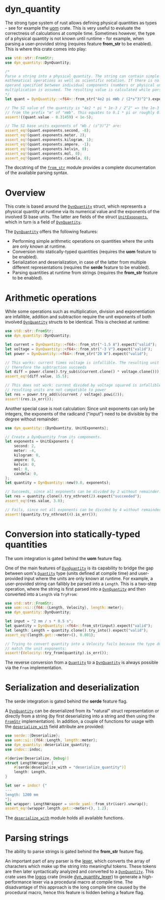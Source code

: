 dyn_quantity
============

[`DynQuantity`]: https://docs.rs/dyn_quantity/0.1.2/dyn_quantity/struct.DynQuantity.html
[`UnitExponents`]: https://docs.rs/dyn_quantity/0.1.2/dyn_quantity/struct.UnitExponents.html
[`Quantity`]: https://docs.rs/uom/latest/uom/si/struct.Quantity.html
[`from_str`]: https://docs.rs/dyn_quantity/0.1.2/dyn_quantity/from_str/index.html
[`deserialize_with`]: https://docs.rs/dyn_quantity/0.1.2/dyn_quantity/deserialize_with/index.html
[`FromStr`]: https://doc.rust-lang.org/std/str/trait.FromStr.html
[dyn_quantity_lexer]: https://docs.rs/dyn_quantity_lexer/latest/dyn_quantity_lexer/index.html

The strong type system of rust allows defining physical quantities as types -
see for example the [uom](https://docs.rs/uom/latest/uom/) crate. This is very
useful to evaluate the correctness of calculations at compile time. Sometimes
however, the type of a physical quantity is not known until runtime - for
example, when parsing a user-provided string (requires feature **from_str** to
be enabled). This is where this crate comes into play:

```rust
use std::str::FromStr;
use dyn_quantity::DynQuantity;

/*
Parse a string into a physical quantity. The string can contain simple 
mathematical operations as well as scientific notation. If there is no
operand specified between individual components (numbers or physical units),
multiplication is assumed. The resulting value is calculated while parsing.
*/
let quant = DynQuantity::<f64>::from_str("4e2 pi mWb / (2*s^3)^2").expect("valid");

// The SI value of the quantity is "4e2 * pi * 1e-3 / 2^2" => the 1e-3 stems 
// from the prefix "m" of "mWb". This equates to 0.1 * pi or roughly 0.31459.
assert!((quant.value - 0.31459) < 1e-5);

// The SI base units exponents of "Wb / (s^3)^2" are:
assert_eq!(quant.exponents.second, -8);
assert_eq!(quant.exponents.meter, 2);
assert_eq!(quant.exponents.kilogram, 1);
assert_eq!(quant.exponents.ampere, -1);
assert_eq!(quant.exponents.kelvin, 0);
assert_eq!(quant.exponents.mol, 0);
assert_eq!(quant.exponents.candela, 0);
```

The docstring of the [`from_str`] module provides a complete documentation of
the available parsing syntax.

# Overview

This crate is based around the [`DynQuantity`] struct, which represents a
physical quantity at runtime via its numerical value and the exponents of the
involved SI base units. The latter are fields of the struct [`UnitExponents`],
which in turn is a field of [`DynQuantity`].

The [`DynQuantity`] offers the following features:
* Performing simple arithmetic operations on quantities where the units are
only known at runtime.
* Conversion into statically-typed quantities (requires the **uom** feature to
be enabled).
* Serialization and deserialization, in case of the latter from multiple
different representations (requires the **serde** feature to be enabled).
* Parsing quantities at runtime from strings (requires the **from_str** feature
to be enabled).

# Arithmetic operations

While some operations such as multiplication, division and exponentiation are 
infallible, addition and subtraction require the unit exponents of both involved
[`DynQuantity`] structs to be identical. This is checked at runtime:

```rust
use std::str::FromStr;
use dyn_quantity::DynQuantity;

let current = DynQuantity::<f64>::from_str("-1.5 A").expect("valid");
let voltage = DynQuantity::<f64>::from_str("-3 V").expect("valid");
let power = DynQuantity::<f64>::from_str("20 W").expect("valid");

// This works: current times voltage is infallible. The resulting unit is Watt,
// therefore the subtraction succeeds
let diff = power.clone().try_sub(&(current.clone() * voltage.clone())).expect("units are compatible");
assert_eq!(diff.value, 15.5);

// This does not work: current divided by voltage squared is infallible, but the
// resulting units are not compatible to power
let res = power.try_add(&(current / voltage).powi(2));
assert!(res.is_err());
```

Another special case is root calculation: Since unit exponents can only be
integers, the exponents of the radicand ("input") need to be divisible by the
degree without remainder:

```rust
use dyn_quantity::{DynQuantity, UnitExponents};

// Create a DynQuantity from its components.
let exponents = UnitExponents {
    second: 2,
    meter: -4,
    kilogram: 0,
    ampere: 0,
    kelvin: 0,
    mol: 0,
    candela: 0,
};
let quantity = DynQuantity::new(9.0, exponents);

// Succeeds, since all exponents can be divided by 2 without remainder:
let res = quantity.clone().try_nthroot(2).expect("succeeded");
assert_eq!(res.value, 3.0);

// Fails, since not all exponents can be divided by 4 without remainder: 
assert!(quantity.try_nthroot(4).is_err());
```

# Conversion into statically-typed quantities

The uom integration is gated behind the **uom** feature flag.

One of the main features of [`DynQuantity`] is its capability to bridge the gap
between uom's [`Quantity`] type (units defined at compile time) and user-provided
input where the units are only known at runtime. For example, a user-provided
string can fallibly be parsed into a `Length`. This is a two-step operation,
where the string is first parsed into a [`DynQuantity`] and then converted
into a `Length` via `TryFrom`:

```rust
use std::str::FromStr;
use uom::si::{f64::{Length, Velocity}, length::meter};
use dyn_quantity::DynQuantity;

let input = "2 mm / s * 0.5 s";
let quantity = DynQuantity::<f64>::from_str(input).expect("valid");
let length: Length = quantity.clone().try_into().expect("valid");
assert_eq!(length.get::<meter>(), 0.001);

// Trying to convert quantity into a Velocity fails because the type does not
// match the unit exponents:
assert!(Velocity::try_from(quantity).is_err());
```

The reverse conversion from a [`Quantity`] to a [`DynQuantity`] is always
possible via the `From` implementation.

# Serialization and deserialization

The serde integration is gated behind the **serde** feature flag.

A [`DynQuantity`] can be deserialized from its "natural" struct representation
or directly from a string (by first deserializing into a string and then using
the [`FromStr`] implementation). In addition, a couple of functions for usage
with the [`deserialize_with`](https://serde.rs/field-attrs.html#deserialize_with)
field attribute are provided:

```rust
use serde::{Deserialize};
use uom::si::{f64::Length, length::meter};
use dyn_quantity::deserialize_quantity;
use indoc::indoc;

#[derive(Deserialize, Debug)]
struct LengthWrapper {
    #[serde(deserialize_with = "deserialize_quantity")]
    length: Length,
}

let ser = indoc! {"
---
length: 1200 mm
"};
let wrapper: LengthWrapper = serde_yaml::from_str(&ser).unwrap();
assert_eq!(wrapper.length.get::<meter>(), 1.2);
```
The [`deserialize_with`] module holds all available functions.

# Parsing strings

The ability to parse strings is gated behind the **from_str** feature flag.

An important part of any parser is the
[lexer](https://en.wikipedia.org/wiki/Lexical_analysis), which converts the
array of characters which make up the string into meaningful tokens. These
tokens are then later syntactically analyzed and converted to a [`DynQuantity`].
This crate uses the [logos](https://docs.rs/logos/latest/logos/) crate (inside
[dyn_quantity_lexer]) to generate a high-performance lexer via a procedural
macro at compile time. The disadvantage of this approach is the long compile
time caused by the procedural macro, hence this feature is hidden behing a
feature flag.